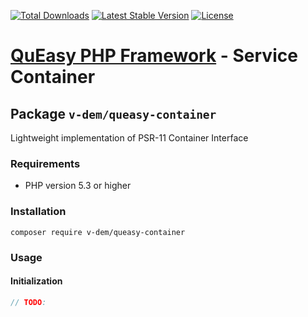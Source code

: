 [![Total Downloads](https://poser.pugx.org/v-dem/queasy-container/downloads)](https://packagist.org/packages/v-dem/queasy-container)
[![Latest Stable Version](https://img.shields.io/github/v/release/v-dem/queasy-container)](https://packagist.org/packages/v-dem/queasy-container)
[![License](https://poser.pugx.org/v-dem/queasy-container/license)](https://packagist.org/packages/v-dem/queasy-container)

# [QuEasy PHP Framework](https://github.com/v-dem/queasy-container/) - Service Container

## Package `v-dem/queasy-container`

Lightweight implementation of PSR-11 Container Interface

### Requirements

*   PHP version 5.3 or higher

### Installation

    composer require v-dem/queasy-container

### Usage

#### Initialization

```php
// TODO:
```

